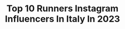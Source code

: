 ---
title: Top 10 Runners Instagram Influencers In Italy In 2023
description: >-
  Find top runners Instagram influencers in Italy in 2023. Most popular hashtags: #motivation #run #trailrunning #running.
platform: Instagram
hits: 120
text_top: Discover the top-rated Instagram profiles on inBeat.
text_bottom: Our database has 120 Instagram influencers like this in Italy for you to work with.
profiles:
  - username: "cosimo_run"
    fullname: >-
      Cosimo Bertotto
    bio: >-
      Ultradistance #Runner 👨‍🏫@mam265 Polar⌚️ @polaritalia 🏃‍♂️ @qualityshoppingsport
    location: "Italy"
    followers: 35419
    engagement: 197
    commentsToLikes: 0.117194
    id: ck9weke83knt60j78lpaapgra
    verified: false
    hashtags: "#sisambassadoritaly, #iloverunning, #bicicletta, #runtoinspire"
  - username: "annarunny"
    fullname: >-
      Anna
    bio: >-
      Runner 🇮🇹 @bodyandfit_it Athlete 10% code: ANNA10 . Maratone🏅🏅Roma 🏅Barletta 🏅Milano 🏅 Firenze 🏅Valencia Ultra 🏅50km di Romagna
    location: "Italy"
    followers: 7510
    engagement: 1674
    commentsToLikes: 0.157085
    id: ck8tdnhdr41um0j78t0igsput
    verified: false
    hashtags: "#vogue, #geldstrainer24, #runnerfashion, #fotogelso"
  - username: "a_monteleone"
    fullname: >-
      Antonino Monteleone
    bio: >-
      tv reporter @redazioneiene 🎤 | private pilot ✈️ | runner 🏃🏻‍♂️
    location: "Italy"
    followers: 50616
    engagement: 422
    commentsToLikes: 0.020822
    id: ck0u74u3c3r9r0i19tik0xeel
    verified: true
    hashtags: "#leiene, #amsterdam, #tv, #picoftheday"
  - username: "lukaguglie"
    fullname: >-
      Luca 🏔
    bio: >-
      ASICS Front Runner Italy BV Sport Italy Trail Running Sky Running Off Road •|||||||•
    location: "Italy"
    followers: 6242
    engagement: 977
    commentsToLikes: 0.030112
    id: ck8t6xunrf1010j782rqgb8og
    verified: false
    hashtags: "#rudyproject, #imoveme, #bvsport, #trailrunninglife"
  - username: "henriaymonod"
    fullname: >-
      Henri Aymonod
    bio: >-
      Ski-alper | Mountain runner ⛷🏃🏻‍♂️ @lasportivagram Athlete🎽 🏆VK Fully 2018-19🇨🇭 🏆Italian VK🏃🏻‍♂️Champion 2020🇮🇹 🥉U-23 VK⛷WC 2019 #ioffà #unpodepompage
    location: "Italy"
    followers: 11719
    engagement: 1184
    commentsToLikes: 0.021669
    id: ck0w4s9k605ti0i19rggh8biv
    verified: false
    hashtags: "#uphill, #snow, #loveski, #competition"
  - username: "canemarzio"
    fullname: >-
      Francesco Marzio Sanna
    bio: >-
      Follow my #runningtour Canemarzio best friend Traveler Runner Hotel GM Frontman @greenaletribute 13 times Marathoner
    location: "Italy"
    followers: 13352
    engagement: 739
    commentsToLikes: 0.074916
    id: ck5zm7bm3m1hv0i14l5qc1nn4
    verified: false
    hashtags: "#run, #runningmotivation, #milano, #runningtour"
  - username: "marta_zenoni"
    fullname: >-
      marta 🏃‍♀️
    bio: >-
      Runner & @uniluiss student🏃🏻‍♀️📚 @sportluiss Top Athlete sponsored by @pezzillimedia🔝 🥇x25 Italian Champion 🥉🥈Euros U23, World Youth Championships
    location: "Italy"
    followers: 18927
    engagement: 731
    commentsToLikes: 0.014002
    id: ck8syeu2bkmk80j78ljh9m5px
    verified: false
    hashtags: "#dreaming, #sun, #food, #enjoy"
  - username: "ludovicacatgiu"
    fullname: >-
      LC🌸
    bio: >-
      • MED Student👩🏻‍⚕️| UniMi💉 • Born in Sardinia, based in Milan📍♥️ • Adidas Runner🖤
    location: "Italy"
    followers: 9825
    engagement: 800
    commentsToLikes: 0.036212
    id: ck5qdv1t5xg6u0i11zzrynrw8
    verified: false
    hashtags: "#yallersmilano, #igersitalia, #medlife, #parcolambro"
  - username: "katherine_hoyk"
    fullname: >-
      Katherine Ho
    bio: >-
      Miss Hong Kong 👑 2nd runner-up 👑 Miss international Hong Kong 🌏 Actress 🎬 HKU Law graduate 🎓 TV host 🎤TVB Management: Daisy Shiu (852)23352107
    location: "Italy"
    followers: 102144
    engagement: 153
    commentsToLikes: 0.010611
    id: ck139fdb7l0sk0i195nne5s58
    verified: false
    hashtags: "#waiyinassociation, #weekend, #waiyindreambig, #painting"
  - username: "francescosarzi"
    fullname: >-
      Francesco Sarzi 🇮🇹
    bio: >-
      🚴🏻‍♂️ | MTB lover 🏃🏻 | Runner 🌐 | Nightlife addicted 📈 | Digital #marketing
    location: "Italy"
    followers: 10540
    engagement: 382
    commentsToLikes: 0.059197
    id: ck9we3qpnig530j78lzq6ba4z
    verified: false
    hashtags: "#italianstyle, #francescosarzi, #airport, #poser"
---